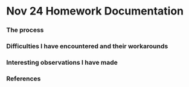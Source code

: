 # Nov 24 Homework Documentation

### The process

### Difficulties I have encountered and their workarounds

### Interesting observations I have made

### References
